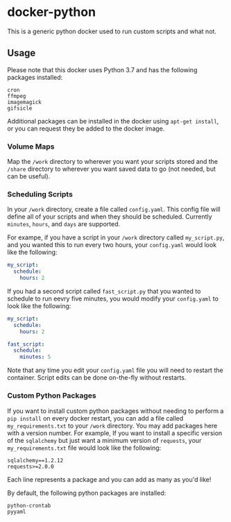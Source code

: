 # docker-python

This is a generic python docker used to run custom scripts and what not.

## Usage

Please note that this docker uses Python 3.7 and has the following packages installed:

```
cron
ffmpeg
imagemagick
gifsicle
```

Additional packages can be installed in the docker using `apt-get install`, or you can request they be added to the docker image.

### Volume Maps

Map the `/work` directory to wherever you want your scripts stored and the `/share` directory to wherever you want saved data to go (not needed, but can be useful).

### Scheduling Scripts

In your `/work` directory, create a file called `config.yaml`.  This config file will define all of your scripts and when they should be scheduled.  Currently `minutes`, `hours`, and `days` are supported.

For exampe, if you have a script in your `/work` directory called `my_script.py`, and you wanted this to run every two hours, your `config.yaml` would look like the following:

```yaml
my_script:
  schedule:
    hours: 2
```

If you had a second script called `fast_script.py` that you wanted to schedule to run eevry five minutes, you would modify your `config.yaml` to look like the following:

```yaml
my_script:
  schedule:
    hours: 2

fast_script:
  schedule:
    minutes: 5
```

Note that any time you edit your `config.yaml` file you will need to restart the container.  Script edits can be done on-the-fly without restarts.

### Custom Python Packages

If you want to install custom python packages without needing to perform a `pip install` on every docker restart, you can add a file called `my_requirements.txt` to your `/work` directory.  You may add packages here with a version number.  For example, If you want to install a specific version of the `sqlalchemy` but just want a minimum version of `requests`, your `my_requirements.txt` file would look like the following:

```
sqlalchemy==1.2.12
requests>=2.0.0
```

Each line represents a package and you can add as many as you'd like!

By default, the following python packages are installed:

```
python-crontab
pyyaml
```
